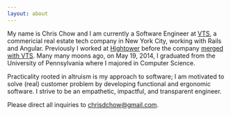 ```yaml
---
layout: about
---
```


My name is Chris Chow and I am currently a Software Engineer at [VTS](https://www.vts.com/), a commericial real estate tech company in New York City, working with Rails and Angular. Previously I worked at [Hightower](https://www.gethightower.com/) before the company [merged with VTS](https://www.vts.com/in-the-news/vts-and-hightower-announce-strategic-merger). Many many moons ago, on May 19, 2014, I graduated from the University of Pennsylvania where I majored in Computer Science.

Practicality rooted in altruism is my approach to software; I am motivated to solve (real) customer problem by developing functional and ergonomic software. I strive to be an empathetic, impactful, and transparent engineer.

Please direct all inquiries to chrisdchow@gmail.com.
